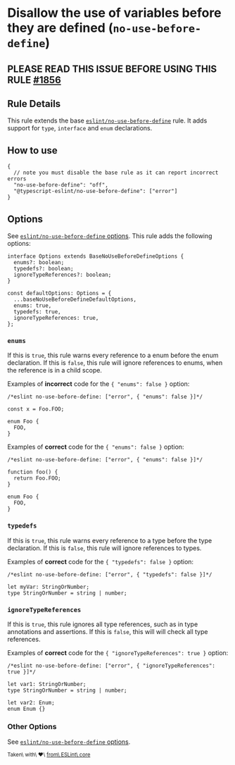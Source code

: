Disallow the use of variables before they are defined (`no-use-before-define`)
==============================================================================

PLEASE READ THIS ISSUE BEFORE USING THIS RULE [\#1856](https://github.com/typescript-eslint/typescript-eslint/issues/1856)
--------------------------------------------------------------------------------------------------------------------------

Rule Details
------------

This rule extends the base [`eslint/no-use-before-define`](https://eslint.org/docs/rules/no-use-before-define) rule. It adds support for `type`, `interface` and `enum` declarations.

How to use
----------

    {
      // note you must disable the base rule as it can report incorrect errors
      "no-use-before-define": "off",
      "@typescript-eslint/no-use-before-define": ["error"]
    }

Options
-------

See [`eslint/no-use-before-define` options](https://eslint.org/docs/rules/no-use-before-define#options). This rule adds the following options:

    interface Options extends BaseNoUseBeforeDefineOptions {
      enums?: boolean;
      typedefs?: boolean;
      ignoreTypeReferences?: boolean;
    }

    const defaultOptions: Options = {
      ...baseNoUseBeforeDefineDefaultOptions,
      enums: true,
      typedefs: true,
      ignoreTypeReferences: true,
    };

### `enums`

If this is `true`, this rule warns every reference to a enum before the enum declaration. If this is `false`, this rule will ignore references to enums, when the reference is in a child scope.

Examples of **incorrect** code for the `{ "enums": false }` option:

    /*eslint no-use-before-define: ["error", { "enums": false }]*/

    const x = Foo.FOO;

    enum Foo {
      FOO,
    }

Examples of **correct** code for the `{ "enums": false }` option:

    /*eslint no-use-before-define: ["error", { "enums": false }]*/

    function foo() {
      return Foo.FOO;
    }

    enum Foo {
      FOO,
    }

### `typedefs`

If this is `true`, this rule warns every reference to a type before the type declaration. If this is `false`, this rule will ignore references to types.

Examples of **correct** code for the `{ "typedefs": false }` option:

    /*eslint no-use-before-define: ["error", { "typedefs": false }]*/

    let myVar: StringOrNumber;
    type StringOrNumber = string | number;

### `ignoreTypeReferences`

If this is `true`, this rule ignores all type references, such as in type annotations and assertions. If this is `false`, this will will check all type references.

Examples of **correct** code for the `{ "ignoreTypeReferences": true }` option:

    /*eslint no-use-before-define: ["error", { "ignoreTypeReferences": true }]*/

    let var1: StringOrNumber;
    type StringOrNumber = string | number;

    let var2: Enum;
    enum Enum {}

### Other Options

See [`eslint/no-use-before-define` options](https://eslint.org/docs/rules/no-use-before-define#options).

<sup>Taken\ with\ ❤️\ [from\ ESLint\ core](https://github.com/eslint/eslint/blob/master/docs/rules/no-use-before-define.md)</sup>
